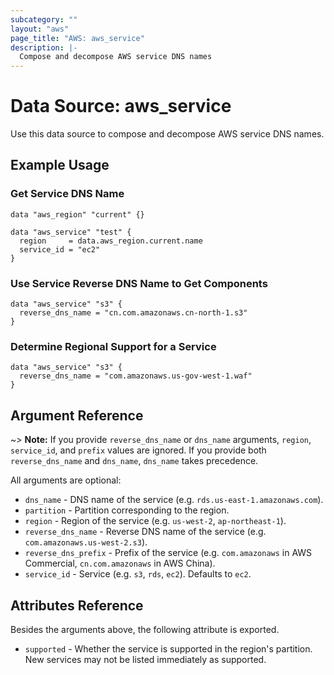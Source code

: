```yaml
---
subcategory: ""
layout: "aws"
page_title: "AWS: aws_service"
description: |-
  Compose and decompose AWS service DNS names
---
```


# Data Source: aws_service

Use this data source to compose and decompose AWS service DNS names.

## Example Usage

### Get Service DNS Name
```hcl
data "aws_region" "current" {}

data "aws_service" "test" {
  region     = data.aws_region.current.name
  service_id = "ec2"
}
```

### Use Service Reverse DNS Name to Get Components
```hcl
data "aws_service" "s3" {
  reverse_dns_name = "cn.com.amazonaws.cn-north-1.s3"
}
```

### Determine Regional Support for a Service
```hcl
data "aws_service" "s3" {
  reverse_dns_name = "com.amazonaws.us-gov-west-1.waf"
}
```

## Argument Reference

~> **Note:** If you provide `reverse_dns_name` or `dns_name` arguments, `region`, `service_id`, and `prefix` values are ignored. If you provide both `reverse_dns_name` and `dns_name`, `dns_name` takes precedence.

All arguments are optional:

* `dns_name` - DNS name of the service (e.g. `rds.us-east-1.amazonaws.com`).
* `partition` - Partition corresponding to the region.
* `region` - Region of the service (e.g. `us-west-2`, `ap-northeast-1`).
* `reverse_dns_name` - Reverse DNS name of the service (e.g. `com.amazonaws.us-west-2.s3`).
* `reverse_dns_prefix` - Prefix of the service (e.g. `com.amazonaws` in AWS Commercial, `cn.com.amazonaws` in AWS China).
* `service_id` - Service (e.g. `s3`, `rds`, `ec2`). Defaults to `ec2`.

## Attributes Reference

Besides the arguments above, the following attribute is exported.

* `supported` - Whether the service is supported in the region's partition. New services may not be listed immediately as supported.
